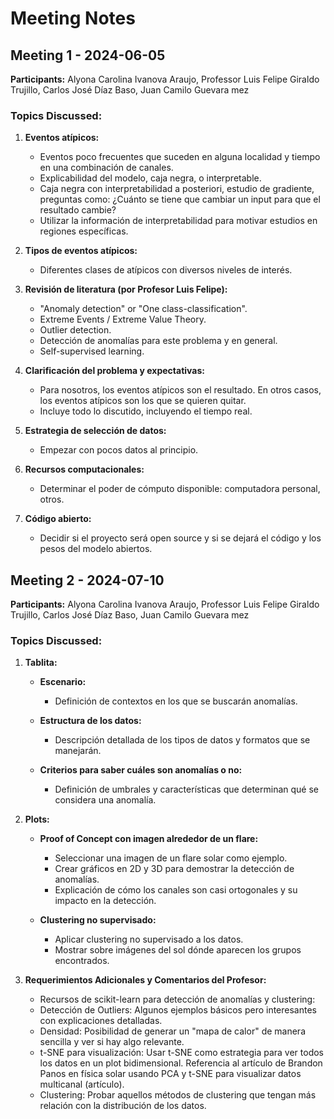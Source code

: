 # Meeting Notes

## Meeting 1 - 2024-06-05

**Participants:** Alyona Carolina Ivanova Araujo, Professor Luis Felipe Giraldo Trujillo, Carlos José Díaz Baso, Juan Camilo Guevara mez

### Topics Discussed:

1. **Eventos atípicos:**

   - Eventos poco frecuentes que suceden en alguna localidad y tiempo en una combinación de canales.
   - Explicabilidad del modelo, caja negra, o interpretable.
   - Caja negra con interpretabilidad a posteriori, estudio de gradiente, preguntas como: ¿Cuánto se tiene que cambiar un input para que el resultado cambie?
   - Utilizar la información de interpretabilidad para motivar estudios en regiones específicas.

2. **Tipos de eventos atípicos:**

   - Diferentes clases de atípicos con diversos niveles de interés.

3. **Revisión de literatura (por Profesor Luis Felipe):**

   - "Anomaly detection" or "One class-classification".
   - Extreme Events / Extreme Value Theory.
   - Outlier detection.
   - Detección de anomalías para este problema y en general.
   - Self-supervised learning.

4. **Clarificación del problema y expectativas:**

   - Para nosotros, los eventos atípicos son el resultado. En otros casos, los eventos atípicos son los que se quieren quitar.
   - Incluye todo lo discutido, incluyendo el tiempo real.

5. **Estrategia de selección de datos:**

   - Empezar con pocos datos al principio.

6. **Recursos computacionales:**

   - Determinar el poder de cómputo disponible: computadora personal, otros.

7. **Código abierto:**

   - Decidir si el proyecto será open source y si se dejará el código y los pesos del modelo abiertos.

## Meeting 2 - 2024-07-10

**Participants:** Alyona Carolina Ivanova Araujo, Professor Luis Felipe Giraldo Trujillo, Carlos José Díaz Baso, Juan Camilo Guevara mez

### Topics Discussed:

1. **Tablita:**

   - **Escenario:**

     - Definición de contextos en los que se buscarán anomalías.

   - **Estructura de los datos:**

     - Descripción detallada de los tipos de datos y formatos que se manejarán.

   - **Criterios para saber cuáles son anomalías o no:**
     - Definición de umbrales y características que determinan qué se considera una anomalía.

2. **Plots:**

   - **Proof of Concept con imagen alrededor de un flare:**

     - Seleccionar una imagen de un flare solar como ejemplo.
     - Crear gráficos en 2D y 3D para demostrar la detección de anomalías.
     - Explicación de cómo los canales son casi ortogonales y su impacto en la detección.

   - **Clustering no supervisado:**
     - Aplicar clustering no supervisado a los datos.
     - Mostrar sobre imágenes del sol dónde aparecen los grupos encontrados.

3. **Requerimientos Adicionales y Comentarios del Profesor:**

   - Recursos de scikit-learn para detección de anomalías y clustering:
   - Detección de Outliers: Algunos ejemplos básicos pero interesantes con explicaciones detalladas.
   - Densidad: Posibilidad de generar un "mapa de calor" de manera sencilla y ver si hay algo relevante.
   - t-SNE para visualización: Usar t-SNE como estrategia para ver todos los datos en un plot bidimensional. Referencia al artículo de Brandon Panos en física solar usando PCA y t-SNE para visualizar datos multicanal (artículo).
   - Clustering: Probar aquellos métodos de clustering que tengan más relación con la distribución de los datos.
